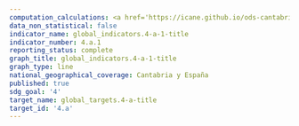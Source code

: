 ```yaml
---
computation_calculations: <a href='https://icane.github.io/ods-cantabria/assets/pdf/4.a.1.a.pdf' target='_blank'>Proporción de escuelas que ofrecen servicios básicos, desglosada por tipo de servicio</a><br><a href='https://icane.github.io/ods-cantabria/assets/pdf/4.a.1.b.pdf' target='_blank'>Proporción de escuelas que ofrecen servicios básicos, desglosada por tipo de servicio</a><br><a href='https://icane.github.io/ods-cantabria/assets/pdf/4.a.1.c.pdf' target='_blank'>Proporción de escuelas que ofrecen servicios básicos, desglosada por tipo de servicio</a><br><a href='https://icane.github.io/ods-cantabria/assets/pdf/4.a.1.e.pdf' target='_blank'>Proporción de escuelas que ofrecen servicios básicos, desglosada por tipo de servicio</a><br><a href='https://icane.github.io/ods-cantabria/assets/pdf/4.a.1.f.pdf' target='_blank'>Proporción de escuelas que ofrecen servicios básicos, desglosada por tipo de servicio</a><br><a href='https://icane.github.io/ods-cantabria/assets/pdf/4.a.1.g.pdf' target='_blank'>Proporción de escuelas que ofrecen servicios básicos, desglosada por tipo de servicio</a>
data_non_statistical: false
indicator_name: global_indicators.4-a-1-title
indicator_number: 4.a.1
reporting_status: complete
graph_title: global_indicators.4-a-1-title
graph_type: line
national_geographical_coverage: Cantabria y España
published: true
sdg_goal: '4'
target_name: global_targets.4-a-title
target_id: '4.a'
---
```


